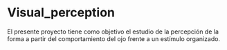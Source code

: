 # Visual_perception
El presente proyecto tiene como objetivo el estudio de la percepción de la forma a partir del comportamiento del ojo frente a un estímulo organizado. 

